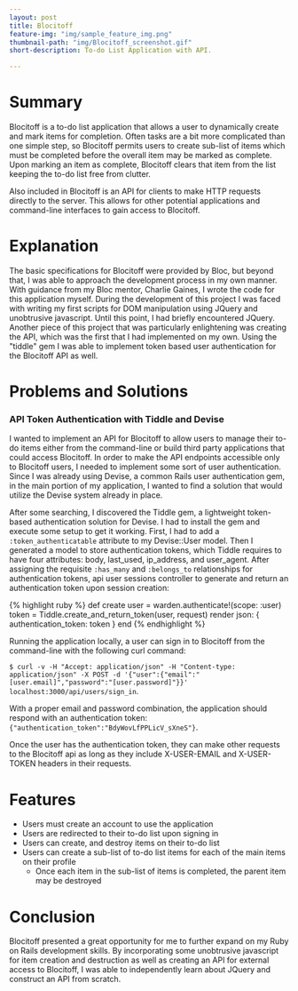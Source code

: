 ```yaml
---
layout: post
title: Blocitoff
feature-img: "img/sample_feature_img.png"
thumbnail-path: "img/Blocitoff_screenshot.gif"
short-description: To-do List Application with API.

---
```

# Summary

Blocitoff is a to-do list application that allows a user to dynamically create and mark items for completion. Often tasks are a bit more complicated than one simple step, so Blocitoff permits users to create sub-list of items which must be completed before the overall item may be marked as complete.  Upon marking an item as complete, Blocitoff clears that item from the list keeping the to-do list free from clutter.

Also included in Blocitoff is an API for clients to make HTTP requests directly to the server. This allows for other potential applications and command-line interfaces to gain access to Blocitoff.

# Explanation

The basic specifications for Blocitoff were provided by Bloc, but beyond that, I was able to approach the development process in my own manner. With guidance from my Bloc mentor, Charlie Gaines, I wrote the code for this application myself. During the development of this project I was faced with writing my first scripts for DOM manipulation using JQuery and unobtrusive javascript. Until this point, I had briefly encountered JQuery. Another piece of this project that was particularly enlightening was creating the API, which was the first that I had implemented on my own. Using the "tiddle" gem I was able to implement token based user authentication for the Blocitoff API as well.

# Problems and Solutions

### API Token Authentication with Tiddle and Devise

I wanted to implement an API for Blocitoff to allow users to manage their to-do items either from the command-line or build third party applications that could access Blocitoff. In order to make the API endpoints accessible only to Blocitoff users, I needed to implement some sort of user authentication. Since I was already using Devise, a common Rails user authentication gem, in the main portion of my application, I wanted to find a solution that would utilize the Devise system already in place.

After some searching, I discovered the Tiddle gem, a lightweight token-based authentication solution for Devise. I had to install the gem and execute some setup to get it working. First, I had to add a `:token_authenticatable` attribute to my Devise::User model. Then I generated a model to store authentication tokens, which Tiddle requires to have four attributes: body, last_used, ip_address, and user_agent. After assigning the requisite `:has_many` and `:belongs_to` relationships for authentication tokens, api user sessions controller to generate and return an authentication token upon session creation:

{% highlight ruby %}
def create
  user = warden.authenticate!(scope: :user)
  token = Tiddle.create_and_return_token(user, request)
  render json: { authentication_token: token }
end
{% endhighlight %}

Running the application locally, a user can sign in to Blocitoff from the command-line with the following curl command:

`$ curl -v -H "Accept: application/json" -H "Content-type: application/json" -X POST -d '{"user":{"email":"[user.email]","password":"[user.password]"}}' localhost:3000/api/users/sign_in`.

With a proper email and password combination, the application should respond with an authentication token: `{"authentication_token":"BdyWovLfPPLicV_sXneS"}`.

Once the user has the authentication token, they can make other requests to the Blocitoff api as long as they include X-USER-EMAIL and X-USER-TOKEN headers in their requests.

# Features

* Users must create an account to use the application
* Users are redirected to their to-do list upon signing in
* Users can create, and destroy items on their to-do list
* Users can create a sub-list of to-do list items for each of the main items on their profile
  * Once each item in the sub-list of items is completed, the parent item may be destroyed

# Conclusion

Blocitoff presented a great opportunity for me to further expand on my Ruby on Rails development skills. By incorporating some unobtrusive javascript for item creation and destruction as well as creating an API for external access to Blocitoff, I was able to independently learn about JQuery and construct an API from scratch.
